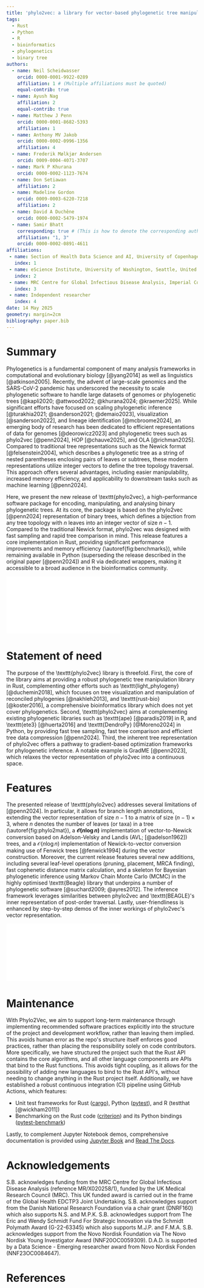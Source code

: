 ```yaml
---
title: 'phylo2vec: a library for vector-based phylogenetic tree manipulation'
tags:
  - Rust
  - Python
  - R
  - bioinformatics
  - phylogenetics
  - binary tree
authors:
  - name: Neil Scheidwasser
    orcid: 0000-0001-9922-0289
    affiliation: 1 # (Multiple affiliations must be quoted)
    equal-contrib: true
  - name: Ayush Nag
    affiliation: 2
    equal-contrib: true
  - name: Matthew J Penn
    orcid: 0000-0001-8682-5393
    affiliation: 1
  - name: Anthony MV Jakob
    orcid: 0000-0002-0996-1356
    affiliation: 4
  - name: Frederik Mølkjær Andersen
    orcid: 0009-0004-4071-3707
  - name: Mark P Khurana
    orcid: 0000-0002-1123-7674
  - name: Don Setiawan
    affiliation: 2
  - name: Madeline Gordon
    orcid: 0009-0003-6220-7218
    affiliation: 2
  - name: David A Duchêne
    orcid: 0000-0002-5479-1974
  - name: Samir Bhatt
    corresponding: true # (This is how to denote the corresponding author)
    affiliation: "1, 3"
    orcid: 0000-0002-0891-4611
affiliations:
 - name: Section of Health Data Science and AI, University of Copenhagen, Copenhagen
   index: 1
 - name: eScience Institute, University of Washington, Seattle, United States
   index: 2
 - name: MRC Centre for Global Infectious Disease Analysis, Imperial College London, London, United Kingdom
   index: 3
 - name: Independent researcher
   index: 4
date: 14 May 2025
geometry: margin=2cm
bibliography: paper.bib
---
```


# Summary

Phylogenetics is a fundamental component of many analysis frameworks in computational and evolutionary biology [@yang2014] as well as linguistics [@atkinson2005]. Recently, the advent of large-scale genomics and the SARS-CoV-2 pandemic has underscored the necessity to scale phylogenetic software to handle large datasets of genomes or phylogenetic trees [@kapli2020; @attwood2022; @khurana2024; @kraemer2025]. While significant efforts have focused on scaling phylogenetic inference [@turakhia2021; @sanderson2021; @demaio2023], visualization [@sanderson2022], and lineage identification [@mcbroome2024], an emerging body of research has been dedicated to efficient representations of data for genomes [@deorowicz2023] and phylogenetic trees such as phylo2vec [@penn2024], HOP [@chauve2025], and OLA [@richman2025]. Compared to traditional tree representations such as the Newick format [@felsenstein2004], which describes a phylogenetic tree as a string of nested parentheses enclosing pairs of leaves or subtrees, these modern representations utilize integer vectors to define the tree topology traversal. This approach offers several advantages, including easier manipulability, increased memory efficiency, and applicability to downstream tasks such as machine learning [@penn2024].

Here, we present the new release of \texttt{phylo2vec}, a high-performance software package for encoding, manipulating, and analysing binary phylogenetic trees.  At its core, the package is based on the phylo2vec [@penn2024] representation of binary trees, which defines a bijection from any tree topology with $n$ leaves into an integer vector of size $n-1$. Compared to the traditional Newick format, phylo2vec was designed with fast sampling and rapid tree comparison in mind. This release features a core implementation in Rust, providing significant performance improvements and memory efficiency (\autoref{fig:benchmarks}), while remaining available in Python (superseding the release described in the original paper [@penn2024]) and R via dedicated wrappers, making it accessible to a broad audience in the bioinformatics community.

![Benchmark times for converting a phylo2Vec vector to a Newick string (left) and vice versa (right). For each size, we evaluated the execution time for a minimum of 20 rounds using \texttt{pytest-benchmark}. We compare the execution time of the Python functions in the latest release, which rely on Rust bindings via [PyO3](https://github.com/PyO3/pyo3), with the previous release [@penn2024], which make use of just-in-time (JIT) compilation of Python functions using Numba [@lam2015] \label{fig:benchmarks}](fig1.pdf)

# Statement of need

The purpose of the \texttt{phylo2vec} library is threefold. First, the core of the library aims at providing a robust phylogenetic tree manipulation library in Rust, complementing other efforts such as \texttt{light\_phylogeny} [@duchemin2018], which focuses on tree visualization and manipulation of reconciled phylogenies [@nakhleh2013], and \texttt{rust-bio} [@koster2016], a comprehensive bioinformatics library which does not yet cover phylogenetics. Second, \texttt{phylo2vec} aims at complementing existing phylogenetic libraries such as \texttt{ape} [@paradis2019] in R, and \texttt{ete3} [@huerta2016] and \texttt{DendroPy} [@Moreno2024] in Python, by providing fast tree sampling, fast tree comparison and efficient tree data compression [@penn2024]. Third, the inherent tree representation of phylo2vec offers a pathway to gradient-based optimization frameworks for phylogenetic inference. A notable example is GradME [@penn2023], which relaxes the vector representation of phylo2vec into a continuous space.

# Features

The presented release of \texttt{phylo2vec} addresses several limitations of [@penn2024]. In particular, it allows for branch length annotations, extending the vector representation of size $n-1$ to a matrix of size $(n-1) \times 3$, where $n$ denotes the number of leaves (or taxa) in a tree (\autoref{fig:phylo2mat}), a **$\mathcal{O}(n \log n)$** implementation of vector-to-Newick conversion based on Adelson-Velsky and Landis (AVL; [@adelson1962]) trees, and a $\mathcal{O}(n \log n)$ implementation of Newick-to-vector conversion making use of Fenwick trees [@fenwick1994] during the vector construction. Moreover, the current release features several new additions, including several leaf-level operations (pruning, placement, MRCA finding), fast cophenetic distance matrix calculation, and a skeleton for Bayesian phylogenetic inference using Markov Chain Monte Carlo (MCMC) in the highly optimised \texttt{Beagle} library that underpins a number of phylogenetic software [@suchard2009; @ayres2012]. The inference framework leverages similarities between phylo2vec and \texttt{BEAGLE}'s inner representation of post-order traversal. Lastly, user-friendliness is enhanced by step-by-step demos of the inner workings of phylo2vec's vector representation.

![Recovering a tree from a phylo2vec vector: example for $\boldsymbol{v} = [0, 2, 0, 4]$. (a) Main algorithm for leaf placement described in [@penn2024]. (b) Augmenting the phylo2vec vector into a matrix $\boldsymbol{m}$ with branch lengths. We use an intermediary ancestry matrix whereby each row describes a cherry (two children nodes and the parent node), which we augment with two columns of branch lengths. These columns denote the length of the branch connecting each parent and their two children nodes, respectively.\label{fig:phylo2mat}](fig2.pdf)

# Maintenance

With Phylo2Vec, we aim to support long-term maintenance through implementing recommended software practices explicitly into the structure of the project and development workflow, rather than leaving them implied. This avoids human error as the repo's structure itself enforces good practices, rather than placing the responsibility solely on code contributors. More specifically, we have structured the project such that the Rust API contains the core algorithms, and all other language components are APIs that bind to the Rust functions. This avoids tight coupling, as it allows for the possibility of adding new languages to bind to the Rust API's, without needing to change anything in the Rust project itself. Additionally, we have established a robust continuous integration (CI) pipeline using GitHub Actions, which features:

* Unit test frameworks for Rust ([cargo](https://crates.io)), Python ([pytest](https://github.com/pytest-dev/pytest)), and R (testthat [@wickham2011])
* Benchmarking on the Rust code ([criterion](https://github.com/bheisler/criterion.rs)) and its Python bindings ([pytest-benchmark](https://github.com/ionelmc/pytest-benchmark))

Lastly, to complement Jupyter Notebook demos, comprehensive documentation is provided using [Jupyter Book](https://jupyterbook.org) and [Read The Docs](https://about.readthedocs.com/).

# Acknowledgements

S.B. acknowledges funding from the MRC Centre for Global Infectious Disease Analysis (reference MR/X020258/1), funded by the UK Medical Research Council (MRC). This UK funded award is carried out in the frame of the Global Health EDCTP3 Joint Undertaking. S.B. acknowledges support from the Danish National Research Foundation via a chair grant (DNRF160) which also supports N.S. and M.P.K. S.B. acknowledges support from The Eric and Wendy Schmidt Fund For Strategic Innovation via the Schmidt Polymath Award (G-22-63345) which also supports M.J.P. and F.M.A. S.B. acknowledges support from the Novo Nordisk Foundation via The Novo Nordisk Young Investigator Award (NNF20OC0059309). D.A.D. is supported by a Data Science - Emerging researcher award from Novo Nordisk Fonden (NNF23OC0084647).

# References
